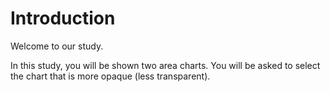 # Introduction

Welcome to our study. 

In this study, you will be shown two area charts. You will be asked to select the chart that is more opaque (less transparent).